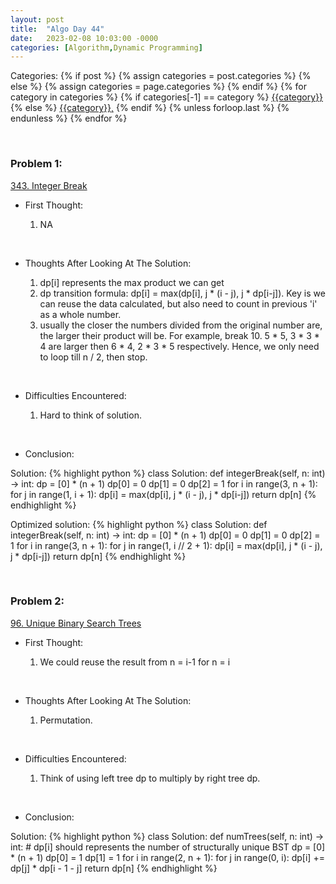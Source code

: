 ```yaml
---
layout: post
title:  "Algo Day 44"
date:   2023-02-08 10:03:00 -0000
categories: [Algorithm,Dynamic Programming]
---
```


<div class="post-categories">
  Categories:
  {% if post %}
    {% assign categories = post.categories %}
  {% else %}
    {% assign categories = page.categories %}
  {% endif %}
  {% for category in categories %}
    {% if categories[-1] == category %}
        <a href="{{site.baseurl}}/categories/#{{category|slugize}}">{{category}}</a>
    {% else %}
        <a href="{{site.baseurl}}/categories/#{{category|slugize}}">{{category}},</a>
    {% endif %}
  {% unless forloop.last %}&nbsp;{% endunless %}
  {% endfor %}
</div>

&nbsp;


### Problem 1:

[343. Integer Break](https://leetcode.com/problems/integer-break/)

* First Thought:

  1. NA

&nbsp;

* Thoughts After Looking At The Solution:

  1. dp[i] represents the max product we can get
  2. dp transition formula: dp[i] = max(dp[i], j * (i - j), j * dp[i-j]). Key is we can reuse the data calculated, but also need to count in previous 'i' as a whole number.
  3. usually the closer the numbers divided from the original number are, the larger their product will be. For example, break 10. 5 * 5, 3 * 3 * 4 are larger then 6 * 4, 2 * 3 * 5 respectively. Hence, we only need to loop till n / 2, then stop.

&nbsp;

* Difficulties Encountered:

  1. Hard to think of solution.

&nbsp;

* Conclusion:

Solution:
  {% highlight python %}
    class Solution:
        def integerBreak(self, n: int) -> int:
            dp = [0] * (n + 1)
            dp[0] = 0
            dp[1] = 0
            dp[2] = 1
            for i in range(3, n + 1):
                for j in range(1, i + 1):
                    dp[i] = max(dp[i], j * (i - j), j * dp[i-j])
            return dp[n]
  {% endhighlight %}

Optimized solution:
  {% highlight python %}
    class Solution:
      def integerBreak(self, n: int) -> int:
          dp = [0] * (n + 1)
          dp[0] = 0
          dp[1] = 0
          dp[2] = 1
          for i in range(3, n + 1):
              for j in range(1, i // 2 + 1):
                  dp[i] = max(dp[i], j * (i - j), j * dp[i-j])
          return dp[n]
  {% endhighlight %}


&nbsp;

### Problem 2:

[96. Unique Binary Search Trees](https://leetcode.com/problems/unique-binary-search-trees/)

* First Thought:

  1. We could reuse the result from n = i-1 for n = i

&nbsp;

* Thoughts After Looking At The Solution:

  1. Permutation.

&nbsp;

* Difficulties Encountered:

  1. Think of using left tree dp to multiply by right tree dp.


&nbsp;

* Conclusion:

Solution:
  {% highlight python %}
    class Solution:
        def numTrees(self, n: int) -> int:
            # dp[i] should represents the number of structurally unique BST
            dp = [0] * (n + 1)
            dp[0] = 1
            dp[1] = 1
            for i in range(2, n + 1):
                for j in range(0, i):
                    dp[i] += dp[j] * dp[i - 1 - j]
            return dp[n]
  {% endhighlight %}


&nbsp;